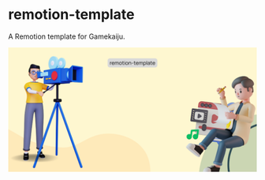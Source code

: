 # remotion-template

A Remotion template for Gamekaiju.

![remotion-template](assets/remotion-template.png)
